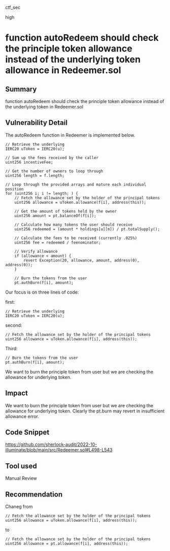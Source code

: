 ctf_sec

high

# function autoRedeem should check the principle token allowance instead of the underlying token allowance in Redeemer.sol

## Summary

function autoRedeem should check the principle token allowance instead of the underlying token in Redeemer.sol

## Vulnerability Detail

The autoRedeem function in Redeemer is implemented below.

```solidity
// Retrieve the underlying
IERC20 uToken = IERC20(u);

// Sum up the fees received by the caller
uint256 incentiveFee;

// Get the number of owners to loop through
uint256 length = f.length;

// Loop through the provided arrays and mature each individual position
for (uint256 i; i != length; ) {
	// Fetch the allowance set by the holder of the principal tokens
	uint256 allowance = uToken.allowance(f[i], address(this));

	// Get the amount of tokens held by the owner
	uint256 amount = pt.balanceOf(f[i]);

	// Calculate how many tokens the user should receive
	uint256 redeemed = (amount * holdings[u][m]) / pt.totalSupply();

	// Calculate the fees to be received (currently .025%)
	uint256 fee = redeemed / feenominator;

	// Verify allowance
	if (allowance < amount) {
		revert Exception(20, allowance, amount, address(0), address(0));
	}

	// Burn the tokens from the user
	pt.authBurn(f[i], amount);
```

Our focus is on three lines of code:

first:

```solidity
// Retrieve the underlying
IERC20 uToken = IERC20(u);
```

second:

```solidity
// Fetch the allowance set by the holder of the principal tokens
uint256 allowance = uToken.allowance(f[i], address(this));
```

Third:

```solidity
// Burn the tokens from the user
pt.authBurn(f[i], amount);
```

We want to burn the principle token from user but we are checking the allowance for underlying token.

## Impact

We want to burn the principle token from user but we are checking the allowance for underlying token. Clearly the pt.burn may revert in insufficient allowance error.

## Code Snippet

https://github.com/sherlock-audit/2022-10-illuminate/blob/main/src/Redeemer.sol#L498-L543

## Tool used

Manual Review

## Recommendation

Chaneg from 

```solidity
// Fetch the allowance set by the holder of the principal tokens
uint256 allowance = uToken.allowance(f[i], address(this));
```

to

```solidity
// Fetch the allowance set by the holder of the principal tokens
uint256 allowance = pt.allowance(f[i], address(this));
```
